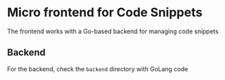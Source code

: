 # Micro frontend for Code Snippets

The frontend works with a Go-based backend for managing code snippets

## Backend

For the backend, check the `backend` directory with GoLang code
